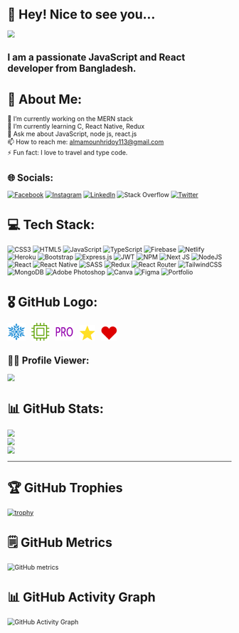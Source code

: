 # 👋 Hey! Nice to see you...
![](https://i.ibb.co/Jkq1q5Y/banner.gif)
## I am a passionate  JavaScript and React developer from Bangladesh. 


# 💫 About Me:
🔭 I’m currently working on the MERN stack<br>🌱 I’m currently learning C, React Native, Redux<br>💬 Ask me about JavaScript, node js, react.js<br>📫 How to reach me: almamounhridoy113@gmail.com<br>⚡ Fun fact: I love to travel and type code.




## 🌐 Socials:
[![Facebook](https://img.shields.io/badge/Facebook-%231877F2.svg?logo=Facebook&logoColor=white)](https://facebook.com/https://www.facebook.com/mdalmamun.ridoy) [![Instagram](https://img.shields.io/badge/Instagram-%23E4405F.svg?logo=Instagram&logoColor=white)](https://instagram.com/https://www.instagram.com/accounts/login/?next=/a.m.ridoy4/) [![LinkedIn](https://img.shields.io/badge/LinkedIn-%230077B5.svg?logo=linkedin&logoColor=white)](https://linkedin.com/in/https://www.linkedin.com/in/almamunridoy/)
![Stack Overflow](https://img.shields.io/badge/-Stackoverflow-FE7A16?logo=stack-overflow&logoColor=white) [![Twitter](https://img.shields.io/badge/Twitter-%231DA1F2.svg?logo=Twitter&logoColor=white)](https://twitter.com/@Ridoy113Al) 

# 💻 Tech Stack:
![CSS3](https://img.shields.io/badge/css3-%231572B6.svg?style=for-the-badge&logo=css3&logoColor=white) ![HTML5](https://img.shields.io/badge/html5-%23E34F26.svg?style=for-the-badge&logo=html5&logoColor=white) ![JavaScript](https://img.shields.io/badge/javascript-%23323330.svg?style=for-the-badge&logo=javascript&logoColor=%23F7DF1E) ![TypeScript](https://img.shields.io/badge/typescript-%23007ACC.svg?style=for-the-badge&logo=typescript&logoColor=white) ![Firebase](https://img.shields.io/badge/firebase-%23039BE5.svg?style=for-the-badge&logo=firebase) ![Netlify](https://img.shields.io/badge/netlify-%23000000.svg?style=for-the-badge&logo=netlify&logoColor=#00C7B7) ![Heroku](https://img.shields.io/badge/heroku-%23430098.svg?style=for-the-badge&logo=heroku&logoColor=white) ![Bootstrap](https://img.shields.io/badge/bootstrap-%23563D7C.svg?style=for-the-badge&logo=bootstrap&logoColor=white) ![Express.js](https://img.shields.io/badge/express.js-%23404d59.svg?style=for-the-badge&logo=express&logoColor=%2361DAFB) ![JWT](https://img.shields.io/badge/JWT-black?style=for-the-badge&logo=JSON%20web%20tokens) ![NPM](https://img.shields.io/badge/NPM-%23000000.svg?style=for-the-badge&logo=npm&logoColor=white) ![Next JS](https://img.shields.io/badge/Next-black?style=for-the-badge&logo=next.js&logoColor=white) ![NodeJS](https://img.shields.io/badge/node.js-6DA55F?style=for-the-badge&logo=node.js&logoColor=white) ![React](https://img.shields.io/badge/react-%2320232a.svg?style=for-the-badge&logo=react&logoColor=%2361DAFB) ![React Native](https://img.shields.io/badge/react_native-%2320232a.svg?style=for-the-badge&logo=react&logoColor=%2361DAFB) ![SASS](https://img.shields.io/badge/SASS-hotpink.svg?style=for-the-badge&logo=SASS&logoColor=white) ![Redux](https://img.shields.io/badge/redux-%23593d88.svg?style=for-the-badge&logo=redux&logoColor=white) ![React Router](https://img.shields.io/badge/React_Router-CA4245?style=for-the-badge&logo=react-router&logoColor=white) ![TailwindCSS](https://img.shields.io/badge/tailwindcss-%2338B2AC.svg?style=for-the-badge&logo=tailwind-css&logoColor=white) ![MongoDB](https://img.shields.io/badge/MongoDB-%234ea94b.svg?style=for-the-badge&logo=mongodb&logoColor=white) ![Adobe Photoshop](https://img.shields.io/badge/adobephotoshop-%2331A8FF.svg?style=for-the-badge&logo=adobephotoshop&logoColor=white) ![Canva](https://img.shields.io/badge/Canva-%2300C4CC.svg?style=for-the-badge&logo=Canva&logoColor=white) 	![Figma](https://img.shields.io/badge/figma-%23F24E1E.svg?style=for-the-badge&logo=figma&logoColor=white) ![Portfolio](https://img.shields.io/badge/Portfolio-%23000000.svg?style=for-the-badge&logo=firefox&logoColor=#FF7139)




# 🎖 GitHub Logo:
<a href='https://archiveprogram.github.com/'><img src='https://raw.githubusercontent.com/acervenky/animated-github-badges/master/assets/acbadge.gif' width='40' height='40'></a> <a href='https://docs.github.com/en/developers'><img src='https://raw.githubusercontent.com/acervenky/animated-github-badges/master/assets/devbadge.gif' width='40' height='40'></a> <a href='https://github.com/pricing'><img src='https://raw.githubusercontent.com/acervenky/animated-github-badges/master/assets/pro.gif' width='40' height='40'></a> <a href='https://stars.github.com/'><img src='https://raw.githubusercontent.com/acervenky/animated-github-badges/master/assets/starbadge.gif' width='35' height='35'></a> <a href='https://docs.github.com/en/github/supporting-the-open-source-community-with-github-sponsors'><img src='https://raw.githubusercontent.com/acervenky/animated-github-badges/master/assets/sponsorbadge.gif' width='35' height='35'></a> 



## 🕵️‍♀️ Profile Viewer:
![](https://gpvc.arturio.dev/ridoy113)

# 📊 GitHub Stats:
![](https://github-readme-stats.vercel.app/api?username=ridoy113&theme=dark&hide_border=false&include_all_commits=false&count_private=true)<br/>
![](https://github-readme-stats.vercel.app/api/top-langs/?username=ridoy113&theme=dark&hide_border=false&include_all_commits=false&count_private=true&layout=compact)<br/>
![](https://github-readme-streak-stats.herokuapp.com/?user=ridoy113&theme=dark&hide_border=false)


---



# 🏆 GitHub Trophies

[![trophy](https://github-profile-trophy.vercel.app/?username=ridoy113&theme=radical)](https://github.com/ryo-ma/github-profile-trophy)




# 🗒 GitHub Metrics
![GitHub metrics](https://metrics.lecoq.io/ridoy113) 



# 📊 GitHub Activity Graph
![GitHub Activity Graph](https://activity-graph.herokuapp.com/graph?username=ridoy113&theme=chartreuse-dark)

